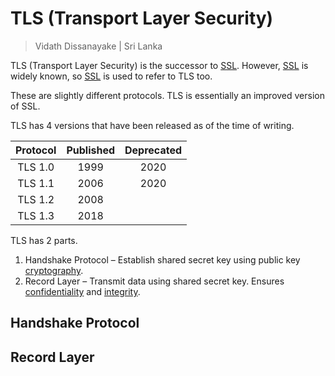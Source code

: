 # TLS (Transport Layer Security)

> Vidath Dissanayake | Sri Lanka

TLS (Transport Layer Security) is the successor to [SSL](SSL.md). However, [SSL](SSL.md) is widely known, so [SSL](SSL.md) is used to refer to TLS too.

These are slightly different protocols. TLS is essentially an improved version of SSL.

TLS has 4 versions that have been released as of the time of writing.

|Protocol|Published|Deprecated|
|:------:|:-------:|:--------:|
|TLS 1.0 |  1999   |   2020   |
|TLS 1.1 |  2006   |   2020   |
|TLS 1.2 |  2008   |          |
|TLS 1.3 |  2018   |          |

TLS has 2 parts.
1. Handshake Protocol – Establish shared secret key using public key [cryptography](../../cryptography.md).
2. Record Layer – Transmit data using shared secret key. Ensures [confidentiality](../../../hacking/principles%20and%20standards%20of%20infosec/CIA%20triad/confidentiality.md) and [integrity](../../../hacking/principles%20and%20standards%20of%20infosec/CIA%20triad/integrity.md).

## Handshake Protocol

## Record Layer